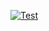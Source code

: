 [![Test](https://github.com/etkr/AdventOfCode2024/actions/workflows/gradle.yml/badge.svg?branch=master)](https://github.com/etkr/AdventOfCode2024/actions/workflows/gradle.yml)
